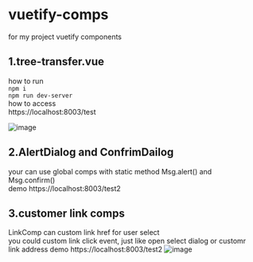 # vuetify-comps
for my project vuetify components<br/>
## 1.tree-transfer.vue<br/>
how to run<br/>
`npm i` <br/>
`npm run dev-server`<br/>
how to access<br/>
https://localhost:8003/test


![image](https://github.com/date13/vuetify-comps/blob/master/%E6%88%AA%E5%B1%8F2020-06-25%20%E4%B8%8A%E5%8D%889.46.41.png)

## 2.AlertDialog and ConfrimDailog
your can use global comps with static method Msg.alert() and Msg.confirm() <br/>
demo https://localhost:8003/test2
## 3.customer link comps
LinkComp can custom link href for user select<br/>
you could custom link click event, just like open select dialog or customr link address
demo https://localhost:8003/test2
![image](https://github.com/date13/vuetify-comps/blob/master/1598514386948.jpg)

